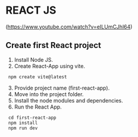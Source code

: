 # REACT JS 
(https://www.youtube.com/watch?v=eILUmCJhl64)

## Create first React project 

1. Install Node JS.
2. Create React-App using vite.
  ```
   npm create vite@latest
  ``` 
3. Provide project name (first-react-app).
4. Move into the project folder.
5. Install the node modules and dependencies.
6. Run the React App.
```
 cd first-react-app
 npm install 
 npm run dev
```

